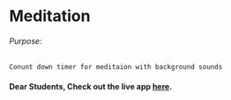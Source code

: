 # Meditation

###### Purpose:
    Conunt down timer for meditaion with background sounds

#### Dear Students, Check out the live app [here](https://kdeepika-brs.github.io/Meditation/).

